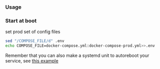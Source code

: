 ### Usage

### Start at boot
set prod set of config files

```sh
sed "/COMPOSE_FILE/d" .env
echo COMPOSE_FILE=docker-compose.yml:docker-compose-prod.yml>>.env
```

Remember that you can also make a systemd unit to autoreboot your service, see [this example](./sys/{{cookiecutter.lname}}.service)

